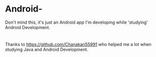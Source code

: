 # Android-
Don't mind this, it's just an Android app I'm developing while 'studying' Android Development.

# 
Thanks to https://github.com/Chanakan55991 who helped me a lot when studying Java and Android Development.

